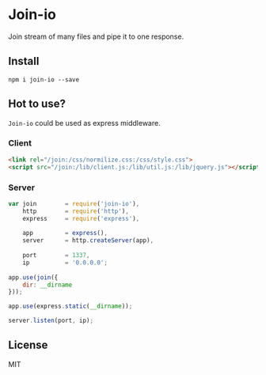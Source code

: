 Join-io
=======

Join stream of many files and pipe it to one response.


## Install

`npm i join-io --save`

## Hot to use?

`Join-io` could be used as express middleware.

### Client

```html
<link rel="/join:/css/normilize.css:/css/style.css">
<script src="/join:/lib/client.js:/lib/util.js:/lib/jquery.js"></script>
```

### Server

```js
var join        = require('join-io'),
    http        = require('http'),
    express     = require('express'),
    
    app         = express(),
    server      = http.createServer(app),
    
    port        = 1337,
    ip          = '0.0.0.0';
    
app.use(join({
    dir: __dirname
}));

app.use(express.static(__dirname));

server.listen(port, ip);
```

## License

MIT

